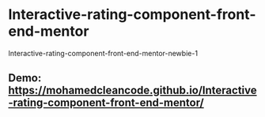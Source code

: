 # Interactive-rating-component-front-end-mentor
Interactive-rating-component-front-end-mentor-newbie-1
## Demo: https://mohamedcleancode.github.io/Interactive-rating-component-front-end-mentor/
